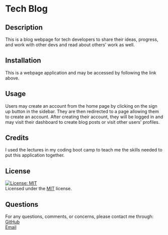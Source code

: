  # Tech Blog     
         
  ## Description    
  This is a blog webpage for tech developers to share their ideas, progress, and work with other devs and read about others' work as well.    
      
  ## Installation    
  This is a webpage application and may be accessed by following the link above.    
      
  ## Usage    
  Users may create an account from the home page by clicking on the sign up button in the sidebar. They are then redirected to a page allowing them to create an account. After creating their account, they will be logged in and may visit their dashboard to create blog posts or visit other users' profiles.   
      
  ## Credits   
  I used the lectures in my coding boot camp to teach me the skills needed to put this application together.    
           
  ## License    
  [![License: MIT](https://img.shields.io/badge/License-MIT-yellow.svg)](https://opensource.org/licenses/MIT)   
  Licensed under the [MIT](https://opensource.org/licenses/MIT) license.    
     
  ## Questions   
  For any questions, comments, or concerns, please contact me through:   
  [GitHub](http://www.github.com/kylemoely)  
  [Email](mailto:kylemoely@gmail.com)
